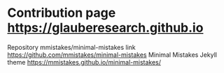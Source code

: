 # Contribution page https://glauberesearch.github.io
Repository mmistakes/minimal-mistakes link https://github.com/mmistakes/minimal-mistakes
Minimal Mistakes Jekyll theme https://mmistakes.github.io/minimal-mistakes/
